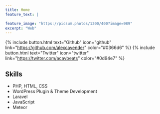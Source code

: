 ```yaml
---
title: Home
feature_text: |

feature_image: "https://picsum.photos/1300/400?image=989"
excerpt: "Web"
---
```


{% include button.html text="Github" icon="github" link="https://github.com/alexcavender" color="#0366d6" %} {% include button.html text="Twitter" icon="twitter" link="https://twitter.com/acavbeats" color="#0d94e7" %}

## Skills

- PHP, HTML, CSS
- WordPress Plugin & Theme Development
- Laravel
- JavaScript
- Meteor

